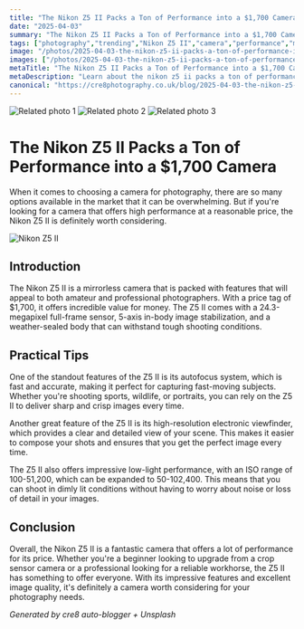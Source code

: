 ```yaml
---
title: "The Nikon Z5 II Packs a Ton of Performance into a $1,700 Camera"
date: "2025-04-03"
summary: "The Nikon Z5 II Packs a Ton of Performance into a $1,700 Camera - A trending topic in photography."
tags: ["photography","trending","Nikon Z5 II","camera","performance","mirrorless","autofocus system","electronic viewfinder","low-light performance","image quality"]
image: "/photos/2025-04-03-the-nikon-z5-ii-packs-a-ton-of-performance-into-a-1-700-camera-1.jpg"
images: ["/photos/2025-04-03-the-nikon-z5-ii-packs-a-ton-of-performance-into-a-1-700-camera-1.jpg","/photos/2025-04-03-the-nikon-z5-ii-packs-a-ton-of-performance-into-a-1-700-camera-2.jpg","/photos/2025-04-03-the-nikon-z5-ii-packs-a-ton-of-performance-into-a-1-700-camera-3.jpg"]
metaTitle: "The Nikon Z5 II Packs a Ton of Performance into a $1,700 Camera | cre8 Photography"
metaDescription: "Learn about the nikon z5 ii packs a ton of performance into a $1,700 camera in photography with practical tips and insights."
canonical: "https://cre8photography.co.uk/blog/2025-04-03-the-nikon-z5-ii-packs-a-ton-of-performance-into-a-1-700-camera"
---
```



<div class="grid grid-cols-1 sm:grid-cols-2 md:grid-cols-3 gap-4">
  <img src="/photos/2025-04-03-the-nikon-z5-ii-packs-a-ton-of-performance-into-a-1-700-camera-1.jpg" alt="Related photo 1" class="w-full rounded-lg" />
<img src="/photos/2025-04-03-the-nikon-z5-ii-packs-a-ton-of-performance-into-a-1-700-camera-2.jpg" alt="Related photo 2" class="w-full rounded-lg" />
<img src="/photos/2025-04-03-the-nikon-z5-ii-packs-a-ton-of-performance-into-a-1-700-camera-3.jpg" alt="Related photo 3" class="w-full rounded-lg" />
</div>


# The Nikon Z5 II Packs a Ton of Performance into a $1,700 Camera

When it comes to choosing a camera for photography, there are so many options available in the market that it can be overwhelming. But if you're looking for a camera that offers high performance at a reasonable price, the Nikon Z5 II is definitely worth considering.

![Nikon Z5 II](/path/to/image)

## Introduction

The Nikon Z5 II is a mirrorless camera that is packed with features that will appeal to both amateur and professional photographers. With a price tag of $1,700, it offers incredible value for money. The Z5 II comes with a 24.3-megapixel full-frame sensor, 5-axis in-body image stabilization, and a weather-sealed body that can withstand tough shooting conditions.

## Practical Tips

One of the standout features of the Z5 II is its autofocus system, which is fast and accurate, making it perfect for capturing fast-moving subjects. Whether you're shooting sports, wildlife, or portraits, you can rely on the Z5 II to deliver sharp and crisp images every time.

Another great feature of the Z5 II is its high-resolution electronic viewfinder, which provides a clear and detailed view of your scene. This makes it easier to compose your shots and ensures that you get the perfect image every time.

The Z5 II also offers impressive low-light performance, with an ISO range of 100-51,200, which can be expanded to 50-102,400. This means that you can shoot in dimly lit conditions without having to worry about noise or loss of detail in your images.

## Conclusion

Overall, the Nikon Z5 II is a fantastic camera that offers a lot of performance for its price. Whether you're a beginner looking to upgrade from a crop sensor camera or a professional looking for a reliable workhorse, the Z5 II has something to offer everyone. With its impressive features and excellent image quality, it's definitely a camera worth considering for your photography needs.

*Generated by cre8 auto-blogger + Unsplash*
